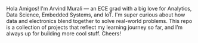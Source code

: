 Hola Amigos! I'm Arvind Murali — an ECE grad with a big love for Analytics, Data Science, Embedded Systems, and IoT. I'm super curious about how data and electronics blend together to solve real-world problems. This repo is a collection of projects that reflect my learning journey so far, and I’m always up for building more cool stuff. Cheers!
